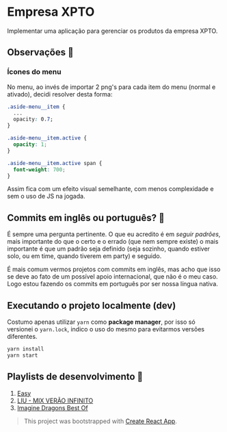 # Empresa XPTO

Implementar uma aplicação para gerenciar os produtos da empresa XPTO.

## Observações :green_book:

### Ícones do menu

No menu, ao invés de importar 2 png's para cada item do menu (normal e ativado), decidi resolver desta forma:

``` css
.aside-menu__item {
  ...
  opacity: 0.7;
}

.aside-menu__item.active {
  opacity: 1;
}

.aside-menu__item.active span {
  font-weight: 700;
}
```

Assim fica com um efeito visual semelhante, com menos complexidade e sem o uso de JS na jogada.

## Commits em inglês ou português? :thinking:

É sempre uma pergunta pertinente. O que eu acredito é em *seguir padrões*, mais importante do que o certo e o errado (que nem sempre existe) o mais importante é que um padrão seja definido (seja sozinho, quando estiver solo, ou em time, quando tiverem em party) e seguido.

É mais comum vermos projetos com commits em inglês, mas acho que isso se deve ao fato de um possível apoio internacional, que não é o meu caso. Logo estou fazendo os commits em português por ser nossa língua nativa.

## Executando o projeto localmente (dev)

Costumo apenas utilizar `yarn` como **package manager**, por isso só versionei o `yarn.lock`, indico o uso do mesmo para evitarmos versões diferentes.

``` bash
yarn install
yarn start
```

## Playlists de desenvolvimento :musical_note:

1. [Easy](https://open.spotify.com/playlist/5iSqs9BD6ivQEfA4mU839z?si=iICXv-VZT56HntcPHubHfQ)
2. [LIU - MIX VERÃO INFINITO](https://youtu.be/-irwPju_STY)
3. [Imagine Dragons Best Of](https://open.spotify.com/playlist/43mnKzy2LaOV1q6LhsJERY?si=xR_MvpQLQV6ZU0rti3jGDQ)

> This project was bootstrapped with [Create React App](https://github.com/facebook/create-react-app).
